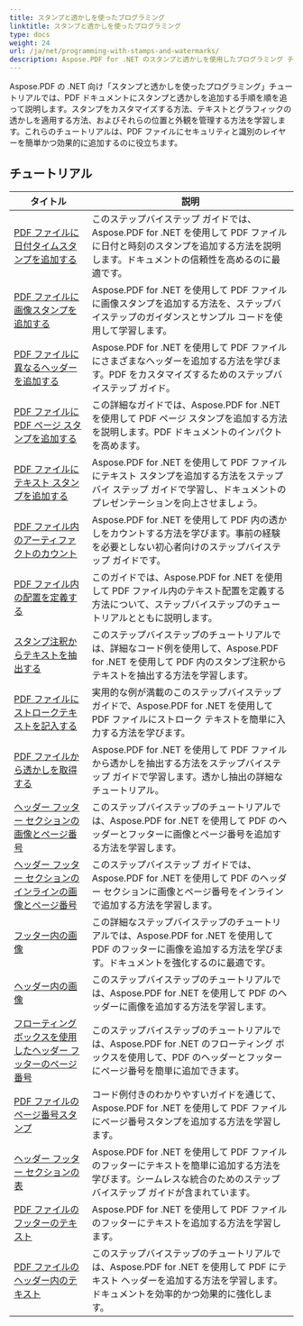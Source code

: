 ```yaml
---
title: スタンプと透かしを使ったプログラミング
linktitle: スタンプと透かしを使ったプログラミング
type: docs
weight: 24
url: /ja/net/programming-with-stamps-and-watermarks/
description: Aspose.PDF for .NET のスタンプと透かしを使用したプログラミング チュートリアルでは、PDF ドキュメントにセキュリティ要素とパーソナライズ要素を追加する方法を学習します。
---
```


Aspose.PDF の .NET 向け「スタンプと透かしを使ったプログラミング」チュートリアルでは、PDF ドキュメントにスタンプと透かしを追加する手順を順を追って説明します。スタンプをカスタマイズする方法、テキストとグラフィックの透かしを適用する方法、およびそれらの位置と外観を管理する方法を学習します。これらのチュートリアルは、PDF ファイルにセキュリティと識別のレイヤーを簡単かつ効果的に追加するのに役立ちます。

## チュートリアル
| タイトル | 説明 |
| --- | --- | 
| [PDF ファイルに日付タイムスタンプを追加する](./add-date-time-stamp/) | このステップバイステップ ガイドでは、Aspose.PDF for .NET を使用して PDF ファイルに日付と時刻のスタンプを追加する方法を説明します。ドキュメントの信頼性を高めるのに最適です。 |  
| [PDF ファイルに画像スタンプを追加する](./add-image-stamp/) | Aspose.PDF for .NET を使用して PDF ファイルに画像スタンプを追加する方法を、ステップバイステップのガイダンスとサンプル コードを使用して学習します。 |  
| [PDF ファイルに異なるヘッダーを追加する](./adding-different-headers/) | Aspose.PDF for .NET を使用して PDF ファイルにさまざまなヘッダーを追加する方法を学びます。PDF をカスタマイズするためのステップバイステップ ガイド。 |  
| [PDF ファイルに PDF ページ スタンプを追加する](./add-pdf-page-stamp/) | この詳細なガイドでは、Aspose.PDF for .NET を使用して PDF ページ スタンプを追加する方法を説明します。PDF ドキュメントのインパクトを高めます。 |  
| [PDF ファイルにテキスト スタンプを追加する](./add-text-stamp/) | Aspose.PDF for .NET を使用して PDF ファイルにテキスト スタンプを追加する方法をステップ バイ ステップ ガイドで学習し、ドキュメントのプレゼンテーションを向上させましょう。 |  
| [PDF ファイル内のアーティファクトのカウント](./counting-artifacts/) | Aspose.PDF for .NET を使用して PDF 内の透かしをカウントする方法を学びます。事前の経験を必要としない初心者向けのステップバイステップ ガイドです。 |  
| [PDF ファイル内の配置を定義する](./define-alignment/) | このガイドでは、Aspose.PDF for .NET を使用して PDF ファイル内のテキスト配置を定義する方法について、ステップバイステップのチュートリアルとともに説明します。 |  
| [スタンプ注釈からテキストを抽出する](./extract-text-from-stamp-annotation/) | このステップバイステップのチュートリアルでは、詳細なコード例を使用して、Aspose.PDF for .NET を使用して PDF 内のスタンプ注釈からテキストを抽出する方法を学習します。 |  
| [PDF ファイルにストロークテキストを記入する](./fill-stroke-text/) | 実用的な例が満載のこのステップバイステップ ガイドで、Aspose.PDF for .NET を使用して PDF ファイルにストローク テキストを簡単に入力する方法を学びます。 |  
| [PDF ファイルから透かしを取得する](./get-watermark/) | Aspose.PDF for .NET を使用して PDF ファイルから透かしを抽出する方法をステップバイステップ ガイドで学習します。透かし抽出の詳細なチュートリアル。 |  
| [ヘッダー フッター セクションの画像とページ番号](./image-and-page-number-in-header-footer-section/) | このステップバイステップのチュートリアルでは、Aspose.PDF for .NET を使用して PDF のヘッダーとフッターに画像とページ番号を追加する方法を学習します。 |  
| [ヘッダー フッター セクションのインラインの画像とページ番号](./image-and-page-number-in-header-footer-section-inline/) | このステップバイステップ ガイドでは、Aspose.PDF for .NET を使用して PDF のヘッダー セクションに画像とページ番号をインラインで追加する方法を学習します。 |  
| [フッター内の画像](./image-in-footer/) | この詳細なステップバイステップのチュートリアルでは、Aspose.PDF for .NET を使用して PDF のフッターに画像を追加する方法を学びます。ドキュメントを強化するのに最適です。 |  
| [ヘッダー内の画像](./image-in-header/) | このステップバイステップのチュートリアルでは、Aspose.PDF for .NET を使用して PDF のヘッダーに画像を追加する方法を学習します。 |  
| [フローティングボックスを使用したヘッダー フッターのページ番号](./page-number-in-header-footer-using-floating-box/) | このステップバイステップのチュートリアルでは、Aspose.PDF for .NET のフローティング ボックスを使用して、PDF のヘッダーとフッターにページ番号を簡単に追加できます。 |  
| [PDF ファイルのページ番号スタンプ](./page-number-stamps/) | コード例付きのわかりやすいガイドを通じて、Aspose.PDF for .NET を使用して PDF ファイルにページ番号スタンプを追加する方法を学習します。 |  
| [ヘッダー フッター セクションの表](./table-in-header-footer-section/) | Aspose.PDF for .NET を使用して PDF ファイルのフッターにテキストを簡単に追加する方法を学びます。シームレスな統合のためのステップバイステップ ガイドが含まれています。 |  
| [PDF ファイルのフッターのテキスト](./text-in-footer/) | Aspose.PDF for .NET を使用して PDF ファイルのフッターにテキストを追加する方法を学習します。 |  
| [PDF ファイルのヘッダー内のテキスト](./text-in-header/) | このステップバイステップのチュートリアルでは、Aspose.PDF for .NET を使用して PDF にテキスト ヘッダーを追加する方法を学習します。ドキュメントを効率的かつ効果的に強化します。 |  